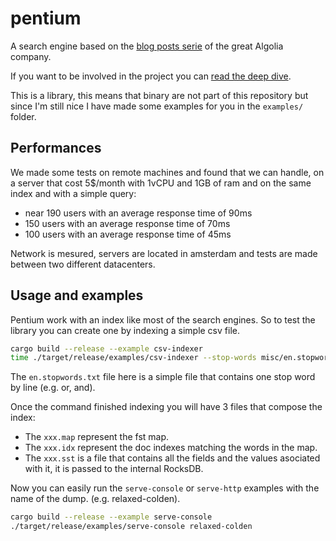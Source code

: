 # pentium

A search engine based on the [blog posts serie](https://blog.algolia.com/inside-the-algolia-engine-part-1-indexing-vs-search/) of the great Algolia company.

If you want to be involved in the project you can [read the deep dive](deep-dive.md).

This is a library, this means that binary are not part of this repository
but since I'm still nice I have made some examples for you in the `examples/` folder.



## Performances

We made some tests on remote machines and found that we can handle, on a server that cost 5$/month with 1vCPU and 1GB of ram and on the same index and with a simple query:

- near 190 users with an average response time of 90ms
- 150 users with an average response time of 70ms
- 100 users with an average response time of 45ms

Network is mesured, servers are located in amsterdam and tests are made between two different datacenters.



## Usage and examples

Pentium work with an index like most of the search engines.
So to test the library you can create one by indexing a simple csv file.

```bash
cargo build --release --example csv-indexer
time ./target/release/examples/csv-indexer --stop-words misc/en.stopwords.txt misc/kaggle.csv
```

The `en.stopwords.txt` file here is a simple file that contains one stop word by line (e.g. or, and).

Once the command finished indexing you will have 3 files that compose the index:
- The `xxx.map` represent the fst map.
- The `xxx.idx` represent the doc indexes matching the words in the map.
- The `xxx.sst` is a file that contains all the fields and the values asociated with it, it is passed to the internal RocksDB.

Now you can easily run the `serve-console` or `serve-http` examples with the name of the dump. (e.g. relaxed-colden).

```bash
cargo build --release --example serve-console
./target/release/examples/serve-console relaxed-colden
```

